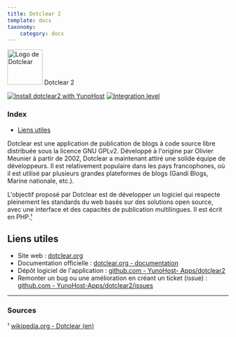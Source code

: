 ```yaml
---
title: Dotclear 2
template: docs
taxonomy:
    category: docs
---
```


<img src="/images/dotclear_logo.png" width="80px" alt="Logo de Dotclear"> Dotclear 2

[![Install dotclear2 with YunoHost](https://install-app.yunohost.org/install-with-yunohost.png)](https://install-app.yunohost.org/?app=dotclear2) [![Integration level](https://dash.yunohost.org/integration/dotclear2.svg)](https://dash.yunohost.org/appci/app/dotclear2)

### Index

- [Liens utiles](#liens-utiles)

Dotclear est une application de publication de blogs à code source libre distribuée sous la licence GNU GPLv2. Développé à l'origine par Olivier Meunier à partir de 2002, Dotclear a maintenant attiré une solide équipe de développeurs. Il est relativement populaire dans les pays francophones, où il est utilisé par plusieurs grandes plateformes de blogs (Gandi Blogs, Marine nationale, etc.).

L'objectif proposé par Dotclear est de développer un logiciel qui respecte pleinement les standards du web basés sur des solutions open source, avec une interface et des capacités de publication multilingues. Il est écrit en PHP.[¹](#sources)

## Liens utiles

 + Site web : [dotclear.org](https://fr.dotclear.org/)
 + Documentation officielle : [dotclear.org - documentation](https://fr.dotclear.org/documentation/)
 + Dépôt logiciel de l'application : [github.com - YunoHost- Apps/dotclear2](https://github.com/YunoHost-Apps/dotclear2_ynh)
 + Remonter un bug ou une amélioration en créant un ticket (issue) : [github.com - YunoHost-Apps/dotclear2/issues](https://github.com/YunoHost-Apps/dotclear2_ynh/issues)

 ------

### Sources

¹ [wikipedia.org - Dotclear (en)](https://en.wikipedia.org/wiki/Dotclear)
